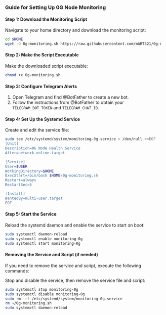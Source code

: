 ### Guide for Setting Up 0G Node Monitoring

#### Step 1: Download the Monitoring Script

Navigate to your home directory and download the monitoring script:
```bash
cd $HOME
wget -O 0g-monitoring.sh https://raw.githubusercontent.com/mART321/0g-monitoring/main/0g-monitoring.sh?token=GHSAT0AAAAAACR2AZUW7S53QZLQROSKYBAEZVIA4GA
```

#### Step 2: Make the Script Executable

Make the downloaded script executable:
```bash
chmod +x 0g-monitoring.sh
```

#### Step 3: Configure Telegram Alerts

1. Open Telegram and find @BotFather to create a new bot.
2. Follow the instructions from @BotFather to obtain your `TELEGRAM_BOT_TOKEN` and `TELEGRAM_CHAT_ID`.

#### Step 4: Set Up the Systemd Service

Create and edit the service file:
```bash
sudo tee /etc/systemd/system/monitoring-0g.service > /dev/null <<EOF
[Unit]
Description=0G Node Health Service
After=network-online.target

[Service]
User=$USER
WorkingDirectory=$HOME
ExecStart=/bin/bash $HOME/0g-monitoring.sh
Restart=always
RestartSec=5

[Install]
WantedBy=multi-user.target
EOF
```

#### Step 5: Start the Service

Reload the systemd daemon and enable the service to start on boot:
```bash
sudo systemctl daemon-reload
sudo systemctl enable monitoring-0g
sudo systemctl start monitoring-0g
```

#### Removing the Service and Script (if needed)

If you need to remove the service and script, execute the following commands:

Stop and disable the service, then remove the service file and script:
```bash
sudo systemctl stop monitoring-0g
sudo systemctl disable monitoring-0g
sudo rm -rf /etc/systemd/system/monitoring-0g.service
rm ~/0g-monitoring.sh
sudo systemctl daemon-reload
```
